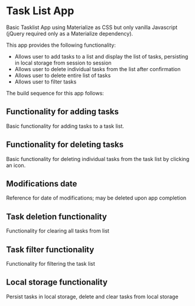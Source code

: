 # Task List App

Basic Tasklist App using Materialize as CSS but only vanilla Javascript (jQuery required only as a Materialize dependency).

This app provides the following functionality:
* Allows user to add tasks to a list and display the list of tasks, persisting in local storage from session to session
* Allows user to delete individual tasks from the list after confirmation
* Allows user to delete entire list of tasks
* Allows user to filter tasks 

The build sequence for this app follows:

## Functionality for adding tasks
Basic functionality for adding tasks to a task list.

## Functionality for deleting tasks
Basic functionality for deleting individual tasks from the task list by clicking an icon.

## Modifications date
Reference for date of modifications; may be deleted upon app completion

## Task deletion functionality
Functionality for clearing all tasks from list

## Task filter functionality
Functionality for filtering the task list

## Local storage functionality
Persist tasks in local storage, delete and clear tasks from local storage